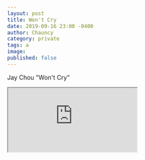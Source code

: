 ```yaml
---
layout: post
title: Won't Cry
date: 2019-09-16 23:00 -0400
author: Chauncy
category: private
tags: a
image: 
published: false
---
```


Jay Chou "Won't Cry"
<div class="embed-responsive embed-responsive-16by9">
<iframe class="embed-responsive-item" src="https://www.youtube.com/embed/HK7SPnGSxLM"  allow="accelerometer; autoplay; encrypted-media; gyroscope; picture-in-picture" allowfullscreen></iframe>
</div>

<br>